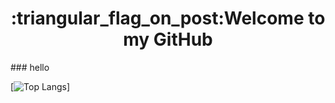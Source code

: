 <h1 align="center">:triangular_flag_on_post:Welcome to my GitHub</h1>
### hello


[![Top Langs](https://github-readme-stats.vercel.app/api/top-langs/?username=nanxuanzi)]
